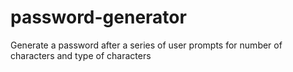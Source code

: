 # password-generator
Generate a password after a series of user prompts for number of characters and type of characters
